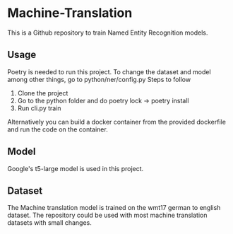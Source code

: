 # Machine-Translation

This is a Github repository to train Named Entity Recognition models. 

## Usage

Poetry is needed to run this project. 
To change the dataset and model among other things, go to python/ner/config.py 
Steps to follow
1. Clone the project
2. Go to the python folder and do poetry lock -> poetry install
3. Run cli.py train <output directory>

Alternatively you can build a docker container from the provided dockerfile and run the code on the container.

## Model

Google's t5-large model is used in this project.

## Dataset

The Machine translation model is trained on the wmt17 german to english dataset. The repository could be used with most machine translation datasets with small changes. 

